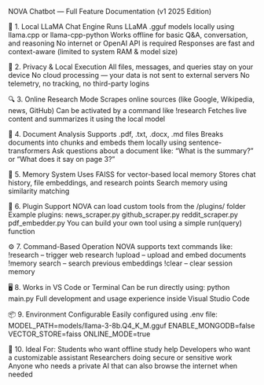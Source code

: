 NOVA Chatbot — Full Feature Documentation (v1 2025 Edition)


🧠 1. Local LLaMA Chat Engine
Runs LLaMA .gguf models locally using llama.cpp or llama-cpp-python
Works offline for basic Q&A, conversation, and reasoning
No internet or OpenAI API is required
Responses are fast and context-aware (limited to system RAM & model size)

🔐 2. Privacy & Local Execution
All files, messages, and queries stay on your device
No cloud processing — your data is not sent to external servers
No telemetry, no tracking, no third-party logins

🔍 3. Online Research Mode
Scrapes online sources (like Google, Wikipedia, news, GitHub)
Can be activated by a command like !research <topic>
Fetches live content and summarizes it using the local model

📄 4. Document Analysis
Supports .pdf, .txt, .docx, .md files
Breaks documents into chunks and embeds them locally using sentence-transformers
Ask questions about a document like:
“What is the summary?” or “What does it say on page 3?”

💾 5. Memory System
Uses FAISS for vector-based local memory
Stores chat history, file embeddings, and research points
Search memory using similarity matching

🧩 6. Plugin Support
NOVA can load custom tools from the /plugins/ folder
Example plugins:
news_scraper.py
github_scraper.py
reddit_scraper.py
pdf_embedder.py
You can build your own tool using a simple run(query) function

⚙️ 7. Command-Based Operation
NOVA supports text commands like:
!research <topic> – trigger web research
!upload <file> – upload and embed documents
!memory search <query> – search previous embeddings
!clear – clear session memory

🖥️ 8. Works in VS Code or Terminal
Can be run directly using:
python main.py
Full development and usage experience inside Visual Studio Code

📦 9. Environment Configurable
Easily configured using .env file:
MODEL_PATH=models/llama-3-8b.Q4_K_M.gguf
ENABLE_MONGODB=false
VECTOR_STORE=faiss
ONLINE_MODE=true

🧪 10. Ideal For:
Students who want offline study help
Developers who want a customizable assistant
Researchers doing secure or sensitive work
Anyone who needs a private AI that can also browse the internet when needed
